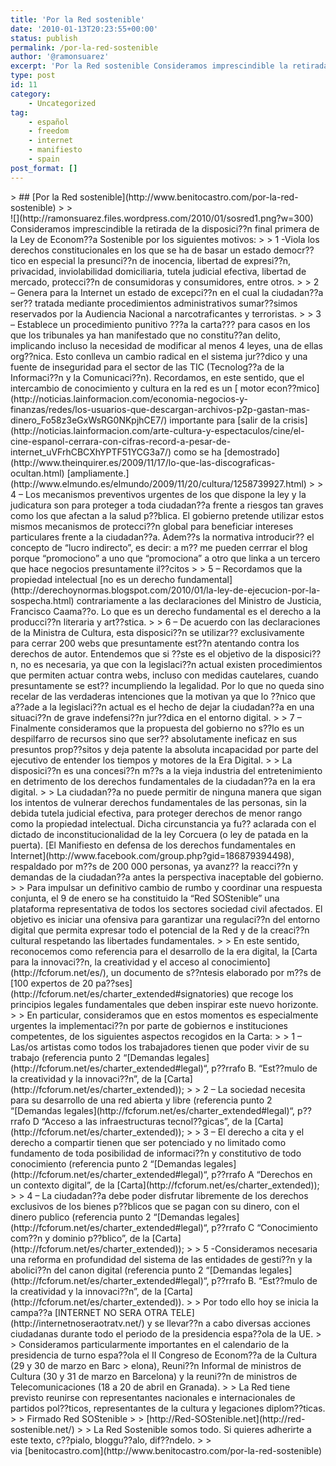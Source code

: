 ```yaml
---
title: 'Por la Red sostenible'
date: '2010-01-13T20:23:55+00:00'
status: publish
permalink: /por-la-red-sostenible
author: '@ramonsuarez'
excerpt: 'Por la Red sostenible Consideramos imprescindible la retirada de la disposici??n final primera de la Ley de Econom??a Sostenible por los siguientes motivos: 1 -Viola los derechos constitucionales en los que se ha de basar un estado democr??tico en es...'
type: post
id: 11
category:
    - Uncategorized
tag:
    - español
    - freedom
    - internet
    - manifiesto
    - spain
post_format: []
---
```

<div class="posterous_bookmarklet_entry">> ## [Por la Red sostenible](http://www.benitocastro.com/por-la-red-sostenible)
> 
> <div class="post_body"><div class="posterousGalleryMainDiv">![](http://ramonsuarez.files.wordpress.com/2010/01/sosred1.png?w=300)</div>Consideramos imprescindible la retirada de la disposici??n final primera de la Ley de Econom??a Sostenible por los siguientes motivos:
> 
> 1 -Viola los derechos constitucionales en los que se ha de basar un estado democr??tico en especial la presunci??n de inocencia, libertad de expresi??n, privacidad, inviolabilidad domiciliaria, tutela judicial efectiva, libertad de mercado, protecci??n de consumidoras y consumidores, entre otros.
> 
> 2 – Genera para la Internet un estado de excepci??n en el cual la ciudadan??a ser?? tratada mediante procedimientos administrativos sumar??simos reservados por la Audiencia Nacional a narcotraficantes y terroristas.
> 
> 3 – Establece un procedimiento punitivo ???a la carta??? para casos en los que los tribunales ya han manifestado que no constitu??an delito, implicando incluso la necesidad de modificar al menos 4 leyes, una de ellas org??nica. Esto conlleva un cambio radical en el sistema jur??dico y una fuente de inseguridad para el sector de las TIC (Tecnolog??a de la Informaci??n y la Comunicaci??n). Recordamos, en este sentido, que el intercambio de conocimiento y cultura en la red es un [ motor econ??mico](http://noticias.lainformacion.com/economia-negocios-y-finanzas/redes/los-usuarios-que-descargan-archivos-p2p-gastan-mas-dinero_Fo58z3eGxWsRG0NKpjhCE7/) importante para [salir de la crisis](http://noticias.lainformacion.com/arte-cultura-y-espectaculos/cine/el-cine-espanol-cerrara-con-cifras-record-a-pesar-de-internet_uVFrhCBCXhYPTF51YCG3a7/) como se ha [demostrado](http://www.theinquirer.es/2009/11/17/lo-que-las-discograficas-ocultan.html) [ampliamente.](http://www.elmundo.es/elmundo/2009/11/20/cultura/1258739927.html)
> 
> 4 – Los mecanismos preventivos urgentes de los que dispone la ley y la judicatura son para proteger a toda ciudadan??a frente a riesgos tan graves como los que afectan a la salud p??blica. El gobierno pretende utilizar estos mismos mecanismos de protecci??n global para beneficiar intereses particulares frente a la ciudadan??a. Adem??s la normativa introducir?? el concepto de “lucro indirecto”, es decir: a m?? me pueden cerrrar el blog porque “promociono” a uno que “promociona” a otro que linka a un tercero que hace negocios presuntamente il??citos
> 
> 5 – Recordamos que la propiedad intelectual [no es un derecho fundamental](http://derechoynormas.blogspot.com/2010/01/la-ley-de-ejecucion-por-la-sospecha.html) contrariamente a las declaraciones del Ministro de Justicia, Francisco Caama??o. Lo que es un derecho fundamental es el derecho a la producci??n literaria y art??stica.
> 
> 6 – De acuerdo con las declaraciones de la Ministra de Cultura, esta disposici??n se utilizar?? exclusivamente para cerrar 200 webs que presuntamente est??n atentando contra los derechos de autor. Entendemos que si ??ste es el objetivo de la disposici??n, no es necesaria, ya que con la legislaci??n actual existen procedimientos que permiten actuar contra webs, incluso con medidas cautelares, cuando presuntamente se est?? incumpliendo la legalidad. Por lo que no queda sino recelar de las verdaderas intenciones que la motivan ya que lo ??nico que a??ade a la legislaci??n actual es el hecho de dejar la ciudadan??a en una situaci??n de grave indefensi??n jur??dica en el entorno digital.
> 
> 7 – Finalmente consideramos que la propuesta del gobierno no s??lo es un despilfarro de recursos sino que ser?? absolutamente ineficaz en sus presuntos prop??sitos y deja patente la absoluta incapacidad por parte del ejecutivo de entender los tiempos y motores de la Era Digital.
> 
> La disposici??n es una concesi??n m??s a la vieja industria del entretenimiento en detrimento de los derechos fundamentales de la ciudadan??a en la era digital.
> 
>  La ciudadan??a no puede permitir de ninguna manera que sigan los intentos de vulnerar derechos fundamentales de las personas, sin la debida tutela judicial efectiva, para proteger derechos de menor rango como la propiedad intelectual. Dicha circunstancia ya fu?? aclarada con el dictado de inconstitucionalidad de la ley Corcuera (o ley de patada en la puerta). [El Manifiesto en defensa de los derechos fundamentales en Internet](http://www.facebook.com/group.php?gid=186879394498), respaldado por m??s de 200 000 personas, ya avanz?? la reacci??n y demandas de la ciudadan??a antes la perspectiva inaceptable del gobierno.
> 
> Para impulsar un definitivo cambio de rumbo y coordinar una respuesta conjunta, el 9 de enero se ha constituido la “Red SOStenible” una plataforma representativa de todos los sectores sociedad civil afectados. El objetivo es iniciar una ofensiva para garantizar una regulaci??n del entorno digital que permita expresar todo el potencial de la Red y de la creaci??n cultural respetando las libertades fundamentales.
> 
>  En este sentido, reconocemos como referencia para el desarrollo de la era digital, la [Carta para la innovaci??n, la creatividad y el acceso al conocimiento](http://fcforum.net/es/), un documento de s??ntesis elaborado por m??s de [100 expertos de 20 pa??ses](http://fcforum.net/es/charter_extended#signatories) que recoge los principios legales fundamentales que deben inspirar este nuevo horizonte.
> 
> En particular, consideramos que en estos momentos es especialmente urgentes la implementaci??n por parte de gobiernos e instituciones competentes, de los siguientes aspectos recogidos en la Carta:
> 
> 1 – Las/os artistas como todos los trabajadores tienen que poder vivir de su trabajo (referencia punto 2 “[Demandas legales](http://fcforum.net/es/charter_extended#legal)“, p??rrafo B. “Est??mulo de la creatividad y la innovaci??n”, de la [Carta](http://fcforum.net/es/charter_extended));
> 
> 2 – La sociedad necesita para su desarrollo de una red abierta y libre (referencia punto 2 “[Demandas legales](http://fcforum.net/es/charter_extended#legal)“, p??rrafo D “Acceso a las infraestructuras tecnol??gicas”, de la [Carta](http://fcforum.net/es/charter_extended));
> 
> 3 – El derecho a cita y el derecho a compartir tienen que ser potenciado y no limitado como fundamento de toda posibilidad de informaci??n y constitutivo de todo conocimiento (referencia punto 2 “[Demandas legales](http://fcforum.net/es/charter_extended#legal)“, p??rrafo A “Derechos en un contexto digital”, de la [Carta](http://fcforum.net/es/charter_extended));
> 
> 4 – La ciudadan??a debe poder disfrutar libremente de los derechos exclusivos de los bienes p??blicos que se pagan con su dinero, con el dinero publico (referencia punto 2 “[Demandas legales](http://fcforum.net/es/charter_extended#legal)“, p??rrafo C “Conocimiento com??n y dominio p??blico”, de la [Carta](http://fcforum.net/es/charter_extended));
> 
> 5 -Consideramos necesaria una reforma en profundidad del sistema de las entidades de gesti??n y la abolici??n del canon digital (referencia punto 2 “[Demandas legales](http://fcforum.net/es/charter_extended#legal)“, p??rrafo B. “Est??mulo de la creatividad y la innovaci??n”, de la [Carta](http://fcforum.net/es/charter_extended)).
> 
> Por todo ello hoy se inicia la campa??a [INTERNET NO SERA OTRA TELE](http://internetnoseraotratv.net/) y se llevar??n a cabo diversas acciones ciudadanas durante todo el periodo de la presidencia espa??ola de la UE.
> 
> Consideramos particularmente importantes en el calendario de la presidencia de turno espa??ola el II Congreso de Econom??a de la Cultura (29 y 30 de marzo en Barc  
> elona), Reuni??n Informal de ministros de Cultura (30 y 31 de marzo en Barcelona) y la reuni??n de ministros de Telecomunicaciones (18 a 20 de abril en Granada).
> 
> La Red tiene previsto reunirse con representantes nacionales e internacionales de partidos pol??ticos, representantes de la cultura y legaciones diplom??ticas.
> 
> Firmado Red SOStenible
> 
> [http://Red-SOStenible.net](http://red-sostenible.net/)
> 
> La Red Sostenible somos todo. Si quieres adherirte a este texto, c??pialo, bloggu??alo, dif??ndelo.
> 
> </div>

<div class="posterous_quote_citation">via [benitocastro.com](http://www.benitocastro.com/por-la-red-sostenible)</div></div>